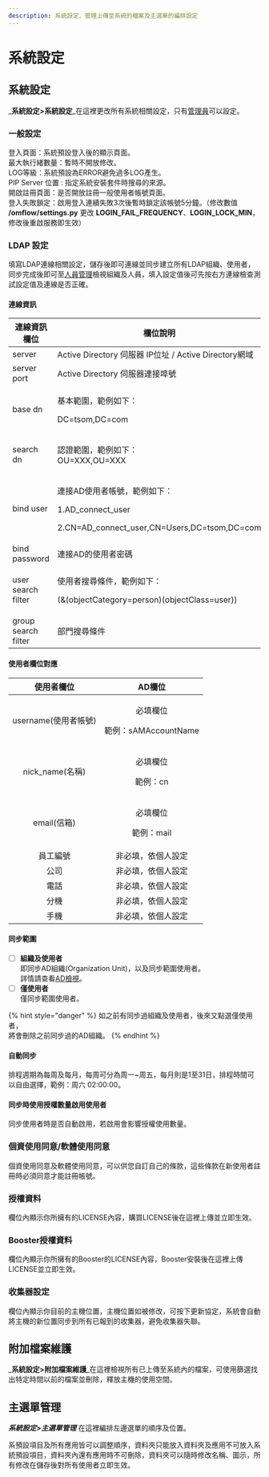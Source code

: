 ```yaml
---
description: 系統設定、管理上傳至系統的檔案及主選單的編排設定
---
```


# 系統設定

## 系統設定

_**系統設定>系統設定**_在這裡更改所有系統相關設定，只有[管理員](8.md#shi-yong-zhe-guan-li)可以設定。

### 一般設定

登入頁面：系統預設登入後的顯示頁面。\
最大執行緒數量：暫時不開放修改。\
LOG等級：系統預設為ERROR避免過多LOG產生。\
PIP Server 位置 : 指定系統安裝套件時搜尋的來源。\
開啟註冊頁面：是否開放註冊一般使用者帳號頁面。\
登入失敗鎖定：啟用登入連續失敗3次後暫時鎖定該帳號5分鐘。（修改數值 **/omflow/settings.py** 更改 **LOGIN\_FAIL\_FREQUENCY**、**LOGIN\_LOCK\_MIN**，修改後重啟服務即生效）

### LDAP 設定

填寫LDAP連線相關設定，儲存後即可連線並同步建立所有LDAP組織、使用者，同步完成後即可至[人員管理](8.md#ad-jian-shi-mian-fei-ji-qi-ye-ban)檢視組織及人員，填入設定值後可先按右方連線檢查測試設定值及連線是否正確。

#### 連**線資**訊

| **連線資訊欄位**          | **欄位說明**                                                                                          |
| ------------------- | ------------------------------------------------------------------------------------------------- |
| server              | Active Directory 伺服器 IP位址 / Active Directory網域                                                    |
| server port         | Active Directory 伺服器連接埠號                                                                          |
| base dn             | <p>基本範圍，範例如下：</p><p>DC=tsom,DC=com</p>                                                            |
| search dn           | <p>認證範圍，範例如下：<br>OU=XXX,OU=XXX</p>                                                                |
| bind user           | <p>連接AD使用者帳號，範例如下：</p><p>1.AD_connect_user</p><p>2.CN=AD_connect_user,CN=Users,DC=tsom,DC=com</p> |
| bind password       | 連接AD的使用者密碼                                                                                        |
| user search filter  | <p>使用者搜尋條件，範例如下：</p><p>(&#x26;(objectCategory=person)(objectClass=user))</p>                      |
| group search filter | 部門搜尋條件                                                                                            |

#### **使用者欄位對應**

|    **使用者欄位**    |               **AD欄位**              |
| :-------------: | :---------------------------------: |
| username(使用者帳號) | <p>必填欄位</p><p>範例：sAMAccountName</p> |
|  nick\_name(名稱) |       <p>必填欄位</p><p>範例：cn</p>       |
|    email(信箱)    |      <p>必填欄位</p><p>範例：mail</p>      |
|       員工編號      |              非必填，依個人設定              |
|        公司       |              非必填，依個人設定              |
|        電話       |              非必填，依個人設定              |
|        分機       |              非必填，依個人設定              |
|        手機       |              非必填，依個人設定              |

#### **同步範圍**

* [ ] **組織及使用者**\
  即同步AD組織(Organization Unit)，以及同步範圍使用者。\
  詳情請查看[AD檢視](8.md#ad-jian-shi-mian-fei-ji-qi-ye-ban)。
* [ ] **僅使用者**\
  僅同步範圍使用者。

{% hint style="danger" %}
如之前有同步過組織及使用者，後來又點選僅使用者，\
將會刪除之前同步過的AD組織。
{% endhint %}

#### **自動同步**

排程週期為每周及每月，每周可分為周一\~周五，每月則是1至31日，排程時間可以自由選擇，範例：周六 02:00:00。

#### **同步時使用授權數量啟用使用者**

同步使用者時是否自動啟用，若啟用會影響授權使用數量。

### 個資使用同意/軟體使用同意

個資使用同意及軟體使用同意，可以供您自訂自己的條款，這些條款在新使用者註冊時必須同意才能註冊帳號。

### 授權資料

欄位內顯示你所擁有的LICENSE內容，購買LICENSE後在這裡上傳並立即生效。

### **Booster授權資料**

欄位內顯示你所擁有的Booster的LICENSE內容，Booster安裝後在這裡上傳LICENSE並立即生效。

### 收集器設定

欄位內顯示你目前的主機位置，主機位置如被修改，可按下更新協定，系統會自動將主機的新位置同步到所有已報到的收集器，避免收集器失聯。

## 附加檔案維護

_**系統設定>附加檔案維護**_在這裡檢視所有已上傳至系統內的檔案，可使用篩選找出特定時間以前的檔案並刪除，釋放主機的使用空間。

## 主選單管理

_**系統設定>主選單管理**_ 在這裡編排左邊選單的順序及位置。

系預設項目及所有應用皆可以調整順序，資料夾只能放入資料夾及應用不可放入系統預設項目，資料夾內還有應用時不可刪除，資料夾可以隨時修改名稱、圖示，所有修改在儲存後對所有使用者立即生效。

